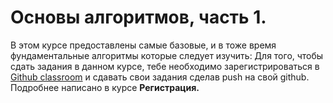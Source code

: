# Основы алгоритмов, часть 1.  
В этом курсе предоставлены самые базовые, и в тоже время фундаментальные алгоритмы которые следует изучить:
Для того, чтобы сдать задания в данном курсе, тебе необходимо зарегистрироваться в <a href="https://classroom.github.com/a/C3CkZIsW">Github classroom</a> и сдавать свои задания сделав push на свой github.    
Подробнее написано в курсе **Регистрация.**
